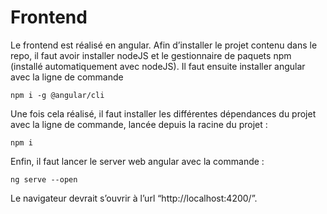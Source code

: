# Frontend

Le frontend est réalisé en angular. Afin d’installer le projet contenu dans le repo, il faut avoir installer nodeJS et le gestionnaire de paquets npm (installé automatiquement avec nodeJS). Il faut ensuite installer angular avec la ligne de commande 

  `npm i -g @angular/cli`
  
Une fois cela réalisé, il faut installer les différentes dépendances du projet avec la ligne de commande, lancée depuis la racine du projet :

  `npm i`
  
Enfin, il faut lancer le server web angular avec la commande :

  `ng serve --open`

Le navigateur devrait s’ouvrir à l’url “http://localhost:4200/”.
